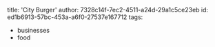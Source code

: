 title: 'City Burger'
author: 7328c14f-7ec2-4511-a24d-29a1c5ce23eb
id: ed1b6913-57bc-453a-a6f0-27537e167712
tags:
  - businesses
  - food
